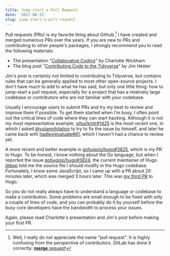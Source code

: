 ```yaml
---
title: Jump-start a Pull Request
date: '2017-08-22'
slug: jump-start-a-pull-request
---
```


Pull requests (PRs) is my favorite thing about Github.[^1] I have created and merged numerous PRs over the years. If you are new to PRs and contributing to other people's packages, I strongly recommend you to read the following materials:

- The presentation "[Collaborative Coding](http://cwick.co.nz/talks/collab-code-user17/)" by Charlotte Wickham
- The blog post "[Contributing Code to the Tidyverse](http://www.jimhester.com/2017/08/08/contributing/)" by Jim Hester

Jim's post is certainly not limited to contributing to Tidyverse, but contains rules that can be generally applied to most other open-source projects. I don't have much to add to what he has said, but only one little thing: how to jump-start a pull request, especially for a project that has a relatively large codebase or contributors who are not familiar with your codebase.

Usually I encourage users to submit PRs and try my best to review and improve them if possible. To get them started when I'm busy, I often point out the critical lines of code where they can start hacking. Although it is not my most representative example, [yihui/knitr#1425](https://github.com/yihui/knitr/issues/1425) is the most recent one, in which I asked [@yutannihilation](https://github.com/yutannihilation) to try to fix the issue by himself, and later he came back with [hadley/evaluate#81](https://github.com/hadley/evaluate/pull/81), which I haven't had a chance to review yet.

A more recent and better example is [gohugoio/hugo#3825](https://github.com/gohugoio/hugo/pull/3825), which is my PR to Hugo. To be honest, I know nothing about the Go language, but when I reported the issue [gohugoio/hugo#3824](https://github.com/gohugoio/hugo/issues/3824), the current maintainer of Hugo [@bep](https://github.com/bep) told me the source file I should modify in the Hugo codebase. Fortunately, I know some JavaScript, so I came up with a PR about 20 minutes later, which was merged 3 hours later. This was [my third PR](https://github.com/gohugoio/hugo/pulls?q=is%3Apr+author%3Ayihui+is%3Aclosed) to Hugo.

So you do not really always have to understand a language or codebase to make a contribution. Some problems are small enough to be fixed with only a couple of lines of code, and you can probably do it by yourself before the busy core developers have the bandwidth to process your issues.

Again, please read Charlotte's presentation and Jim's post before making your first PR.

[^1]: Well, I really do not appreciate the name "pull request". It is highly confusing from the perspective of contributors. GitLab has done it correctly: [**merge** request](https://docs.gitlab.com/ee/user/project/merge_requests/)!
